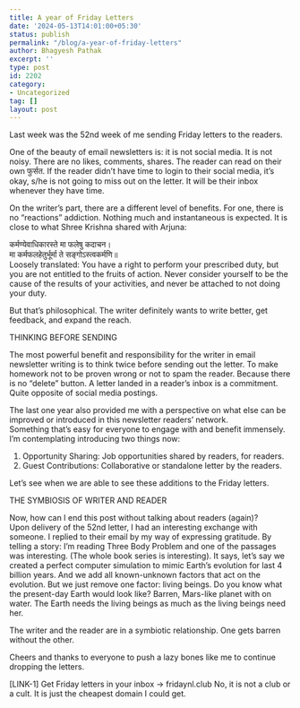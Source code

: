 ```yaml
---
title: A year of Friday Letters
date: '2024-05-13T14:01:00+05:30'
status: publish
permalink: "/blog/a-year-of-friday-letters"
author: Bhagyesh Pathak
excerpt: ''
type: post
id: 2202
category:
- Uncategorized
tag: []
layout: post
---
```


Last week was the 52nd week of me sending Friday letters to the readers.

One of the beauty of email newsletters is: it is not social media. It is not noisy. There are no likes, comments, shares. The reader can read on their own फुर्सत. If the reader didn’t have time to login to their social media, it’s okay, s/he is not going to miss out on the letter. It will be their inbox whenever they have time.

On the writer’s part, there are a different level of benefits. For one, there is no “reactions” addiction. Nothing much and instantaneous is expected. It is close to what Shree Krishna shared with Arjuna:

कर्मण्येवाधिकारस्ते मा फलेषु कदाचन।  
मा कर्मफलहेतुर्भूर्मा ते सङ्गोऽस्त्वकर्मणि॥  
Loosely translated: You have a right to perform your prescribed duty, but you are not entitled to the fruits of action. Never consider yourself to be the cause of the results of your activities, and never be attached to not doing your duty.

But that’s philosophical. The writer definitely wants to write better, get feedback, and expand the reach.

THINKING BEFORE SENDING

The most powerful benefit and responsibility for the writer in email newsletter writing is to think twice before sending out the letter. To make homework not to be proven wrong or not to spam the reader. Because there is no “delete” button. A letter landed in a reader’s inbox is a commitment. Quite opposite of social media postings.

The last one year also provided me with a perspective on what else can be improved or introduced in this newsletter readers’ network.  
Something that’s easy for everyone to engage with and benefit immensely.  
I’m contemplating introducing two things now:

1. Opportunity Sharing: Job opportunities shared by readers, for readers.
2. Guest Contributions: Collaborative or standalone letter by the readers.

Let’s see when we are able to see these additions to the Friday letters.

THE SYMBIOSIS OF WRITER AND READER

Now, how can I end this post without talking about readers (again)?  
Upon delivery of the 52nd letter, I had an interesting exchange with someone. I replied to their email by my way of expressing gratitude. By telling a story: I’m reading Three Body Problem and one of the passages was interesting. (The whole book series is interesting). It says, let’s say we created a perfect computer simulation to mimic Earth’s evolution for last 4 billion years. And we add all known-unknown factors that act on the evolution. But we just remove one factor: living beings. Do you know what the present-day Earth would look like? Barren, Mars-like planet with on water. The Earth needs the living beings as much as the living beings need her.

The writer and the reader are in a symbiotic relationship. One gets barren without the other.

Cheers and thanks to everyone to push a lazy bones like me to continue dropping the letters.

\[LINK-1\] Get Friday letters in your inbox → fridaynl.club No, it is not a club or a cult. It is just the cheapest domain I could get.
